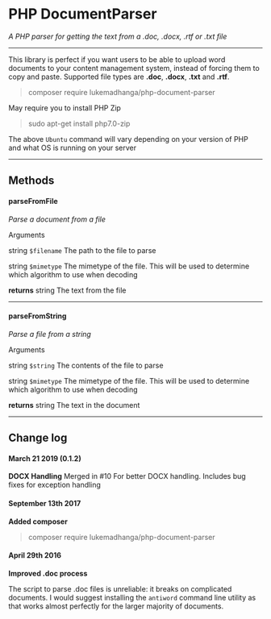 # PHP DocumentParser #
*A PHP parser for getting the text from a .doc, .docx, .rtf or .txt file*


----------


This library is perfect if you want users to be able to upload word documents to your content management system, instead of forcing them to copy and paste. Supported file types are **.doc**, **.docx**, **.txt** and **.rtf**.

> composer require lukemadhanga/php-document-parser

May require you to install PHP Zip

> sudo apt-get install php7.0-zip

The above `Ubuntu` command will vary depending on your version of PHP and what OS is running on your server

----------


## Methods

#### parseFromFile
*Parse a document from a file*

Arguments

string  `$filename` The path to the file to parse

string `$mimetype` The mimetype of the file. This will be used to determine which algorithm to use when decoding

**returns** string The text from the file

---

#### parseFromString
*Parse a file from a string*

Arguments

string  `$string` The contents of the file to parse

string `$mimetype` The mimetype of the file. This will be used to determine which algorithm to use when decoding

**returns** string The text in the document

---

## Change log

#### March 21 2019 (0.1.2)
**DOCX Handling**
Merged in #10 For better DOCX handling. Includes bug fixes for exception handling


#### September 13th 2017
**Added composer**

> composer require lukemadhanga/php-document-parser

#### April 29th 2016
**Improved .doc process**

The script to parse .doc files is unreliable: it breaks on complicated documents. I would suggest installing the `antiword` command line utility as that works almost perfectly for the larger majority of documents. 
